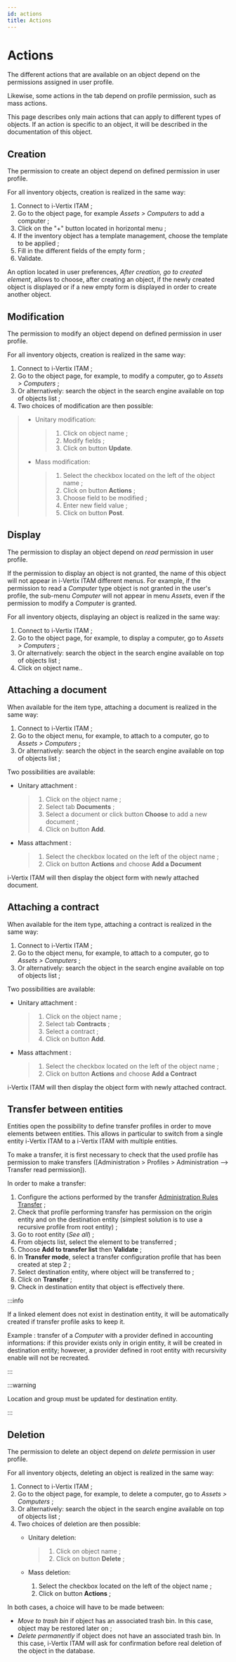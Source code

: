 ```yaml
---
id: actions
title: Actions
---
```


# Actions

The different actions that are available on an object depend on the
permissions assigned in user profile.

Likewise, some actions in the tab depend on profile permission, such as
mass actions.

This page describes only main actions that can apply to different types
of objects. If an action is specific to an object, it will be described
in the documentation of this object.

## Creation 

The permission to create an object depend on defined permission in user
profile.

For all inventory objects, creation is realized in the same way:

1.  Connect to i-Vertix ITAM ;
2.  Go to the object page, for example *Assets \> Computers*
    to add a computer ;
3.  Click on the "+" button located in horizontal menu ;
4.  If the inventory object has a template management, choose the
    template to be applied ;
5.  Fill in the different fields of the empty form ;
6.  Validate.

An option located in user preferences, *After creation, go to created
element*, allows to choose, after creating an object, if the newly
created object is displayed or if a new empty form is displayed in order
to create another object.

## Modification

The permission to modify an object depend on defined permission in user
profile.

For all inventory objects, creation is realized in the same way:

1.  Connect to i-Vertix ITAM ;
2.  Go to the object page, for example, to modify a computer, go to
    *Assets \> Computers* ;
3.  Or alternatively: search the object in the search engine available
    on top of objects list ;
4.  Two choices of modification are then possible:

> - Unitary modification:
>
>   > 1.  Click on object name ;
>   > 2.  Modify fields ;
>   > 3.  Click on button **Update**.
>
> - Mass modification:
>
>   > 1.  Select the checkbox located on the left of the object name ;
>   > 2.  Click on button **Actions** ;
>   > 3.  Choose field to be modified ;
>   > 4.  Enter new field value ;
>   > 5.  Click on button **Post**.

## Display

The permission to display an object depend on *read*
permission in user profile.

If the permission to display an object is not granted, the name of this
object will not appear in i-Vertix ITAM different menus. For example, if the
permission to read a *Computer* type object is not granted
in the user's profile, the sub-menu *Computer* will not
appear in menu *Assets*, even if the permission to modify a
*Computer* is granted.

For all inventory objects, displaying an object is realized in the same
way:

1.  Connect to i-Vertix ITAM ;
2.  Go to the object page, for example, to display a computer, go to
    *Assets \> Computers* ;
3.  Or alternatively: search the object in the search engine available
    on top of objects list ;
4.  Click on object name..

## Attaching a document

When available for the item type, attaching a document is realized in
the same way:

1.  Connect to i-Vertix ITAM ;
2.  Go to the object menu, for example, to attach to a computer, go to
    *Assets \> Computers* ;
3.  Or alternatively: search the object in the search engine available
    on top of objects list ;

Two possibilities are available:

- Unitary attachment :

  > 1.  Click on the object name ;
  > 2.  Select tab **Documents** ;
  > 3.  Select a document or click button **Choose** to add a new
  >     document ;
  > 4.  Click on button **Add**.

- Mass attachment :

  > 1.  Select the checkbox located on the left of the object name ;
  > 2.  Click on button **Actions** and choose **Add a Document**

i-Vertix ITAM will then display the object form with newly attached document.

## Attaching a contract

When available for the item type, attaching a contract is realized in
the same way:

1.  Connect to i-Vertix ITAM ;
2.  Go to the object menu, for example, to attach to a computer, go to
    *Assets \> Computers* ;
3.  Or alternatively: search the object in the search engine available
    on top of objects list ;

Two possibilities are available:

- Unitary attachment :

  > 1.  Click on the object name ;
  > 2.  Select tab **Contracts** ;
  > 3.  Select a contract ;
  > 4.  Click on button **Add**.

- Mass attachment :

  > 1.  Select the checkbox located on the left of the object name ;
  > 2.  Click on button **Actions** and choose **Add a Contract**

i-Vertix ITAM will then display the object form with newly attached contract.

## Transfer between entities

Entities open the possibility to define transfer profiles in order to
move elements between entities. This allows in particular to switch from
a single entity i-Vertix ITAM to a i-Vertix ITAM with multiple entities.

To make a transfer, it is first necessary to check that the used profile
has permission to make transfers ([Administration \> Profiles \>
Administration \--\> Transfer read permission]).

In order to make a transfer:

1.  Configure the actions performed by the transfer
    [Administration Rules Transfer](../../modules/administration/rules/rulesmanagement) ;
2.  Check that profile performing transfer has permission on the origin
    entity and on the destination entity (simplest solution is to use a
    recursive profile from root entity) ;
3.  Go to root entity (*See all*) ;
4.  From objects list, select the element to be transferred ;
5.  Choose **Add to transfer list** then **Validate** ;
6.  In **Transfer mode**, select a transfer configuration profile that
    has been created at step 2 ;
7.  Select destination entity, where object will be transferred to ;
8.  Click on **Transfer** ;
9.  Check in destination entity that object is effectively there.

:::info

If a linked element does not exist in destination entity, it will be
automatically created if transfer profile asks to keep it.

Example : transfer of a *Computer* with a provider defined
in accounting informations: if this provider exists only in origin
entity, it will be created in destination entity; however, a provider
defined in root entity with recursivity enable will not be recreated.

:::

:::warning

Location and group must be updated for destination entity.

:::

## Deletion

The permission to delete an object depend on *delete*
permission in user profile.

For all inventory objects, deleting an object is realized in the same
way:

1.  Connect to i-Vertix ITAM ;
2.  Go to the object page, for example, to delete a computer, go to
    *Assets \> Computers* ;
3.  Or alternatively: search the object in the search engine available
    on top of objects list ;
4.  Two choices of deletion are then possible:
    - Unitary deletion:

      > 1.  Click on object name ;
      > 2.  Click on button **Delete** ;

    - Mass deletion:

      1.  Select the checkbox located on the left of the object name ;
      2.  Click on button **Actions** ;

In both cases, a choice will have to be made between:

- *Move to trash bin* if object has an associated trash bin. In this
  case, object may be restored later on ;
- *Delete permanently* if object does not have an associated trash bin.
  In this case, i-Vertix ITAM will ask for confirmation before real deletion of
  the object in the database.
